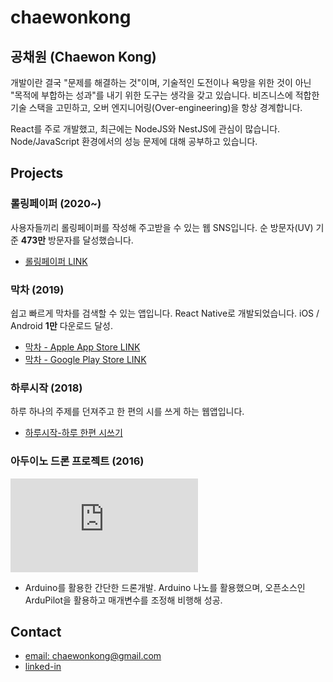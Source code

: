 # chaewonkong

## 공채원 (Chaewon Kong)

개발이란 결국 "문제를 해결하는 것"이며, 기술적인 도전이나 욕망을 위한 것이 아닌 "목적에 부합하는 성과"를 내기 위한 도구는 생각을 갖고 있습니다.
비즈니스에 적합한 기술 스택을 고민하고, 오버 엔지니어링(Over-engineering)을 항상 경계합니다.

React를 주로 개발했고, 최근에는 NodeJS와 NestJS에 관심이 많습니다. Node/JavaScript 환경에서의 성능 문제에 대해 공부하고 있습니다.

## Projects

### 롤링페이퍼 (2020~)

사용자들끼리 롤링페이퍼를 작성해 주고받을 수 있는 웹 SNS입니다.
순 방문자(UV) 기준 **473만** 방문자를 달성했습니다.

- [롤링페이퍼 LINK](https://rollingpaper.site)

### 막차 (2019)

쉽고 빠르게 막차를 검색할 수 있는 앱입니다. React Native로 개발되었습니다.
iOS / Android **1만** 다운로드 달성.

- [막차 - Apple App Store LINK](https://apps.apple.com/kr/app/막차/id1480522844)
- [막차 - Google Play Store LINK](https://play.google.com/store/apps/details?id=com.native_makkcha)

### 하루시작 (2018)

하루 하나의 주제를 던져주고 한 편의 시를 쓰게 하는 웹앱입니다.

- [하루시작-하루 한편 시쓰기](https://harusijak.com)

### 아두이노 드론 프로젝트 (2016)

<iframe class='iframe_youtube' src="https://www.youtube.com/embed/-yl7HBhhvFA" title="YouTube video player" frameborder="0" allow="accelerometer; autoplay; clipboard-write; encrypted-media; gyroscope; picture-in-picture" allowfullscreen></iframe>

- Arduino를 활용한 간단한 드론개발. Arduino 나노를 활용했으며, 오픈소스인 ArduPilot을 활용하고 매개변수를 조정해 비행해 성공.

## Contact

- [email: chaewonkong@gmail.com](mailto://chaewonkong@gmail.com)
- [linked-in](https://www.linkedin.com/in/chaewon-kong-958986119/)
